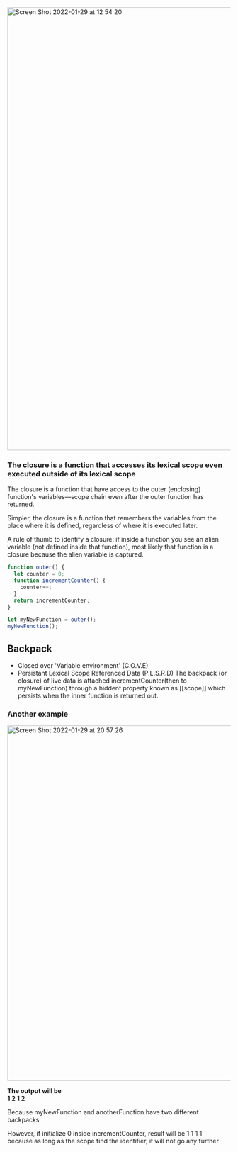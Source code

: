 <img width="1000" alt="Screen Shot 2022-01-29 at 12 54 20" src="https://user-images.githubusercontent.com/37787994/151675604-19cdd410-2e6b-4b2f-9a50-da691db22e8e.png">

### The closure is a function that accesses its lexical scope even executed outside of its lexical scope
The closure is a function that have access to the outer (enclosing) function's variables—scope chain even after the outer function has returned.

Simpler, the closure is a function that remembers the variables from the place where it is defined, regardless of where it is executed later.

A rule of thumb to identify a closure: if inside a function you see an alien variable (not defined inside that function), most likely that function is a closure because the alien variable is captured.


```js
function outer() {
  let counter = 0;
  function incrementCounter() {
    counter++;
  }
  return incrementCounter;
}

let myNewFunction = outer();
myNewFunction();
```

## Backpack

- Closed over 'Variable environment' (C.O.V.E)
- Persistant Lexical Scope Referenced Data (P.L.S.R.D)
The backpack (or closure) of live data is attached incrementCounter(then to myNewFunction) through a hiddent property known as [[scope]] which persists when the inner function is returned out.

### Another example
<img width="802" alt="Screen Shot 2022-01-29 at 20 57 26" src="https://user-images.githubusercontent.com/37787994/151686055-e094031d-ae05-4975-999a-950e4cdf9edf.png">

**The output will be  
1 2 1 2**

Because myNewFunction and anotherFunction have two different backpacks

However, if initialize 0 inside incrementCounter, result will be 1 1 1 1   
because as long as the scope find the identifier, it will not go any further   
